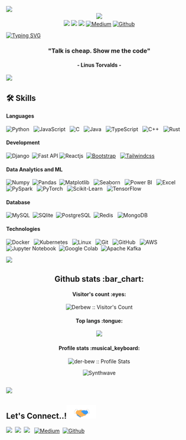 <img src="https://user-images.githubusercontent.com/73097560/115834477-dbab4500-a447-11eb-908a-139a6edaec5c.gif"> 
<div align="center">
<img src="https://avatars.githubusercontent.com/u/58506091?v=4" width="100" border-radius = 50%/>
</div>
<div align="center">
<a href="https://www.instagram.com/der-bew/" target="_blank"><img loading="lazy" src="https://img.shields.io/badge/-Instagram-%23E4405F?style=for-the-badge&logo=instagram&logoColor=white" target="_blank"></a>
<a href = "mailto: derbew12@gmail.com"><img loading="lazy" src="https://img.shields.io/badge/Gmail-D14836?style=for-the-badge&logo=gmail&logoColor=white" target="_blank"></a>
<a href="https://www.linkedin.com/in/derbew-felasman/" target="_blank"><img loading="lazy" src="https://img.shields.io/badge/-LinkedIn-%230077B5?style=for-the-badge&logo=linkedin&logoColor=white" target="_blank"></a>   
<a href="https://medium.com/@der-bew/"><img src="https://img.shields.io/badge/Medium-12100E?style=for-the-badge&logo=medium&logoColor=white" alt="Medium" /></a>
<a href="https://github.com/der-bew"><img alt="Github" title="der-bew Github" src="https://img.shields.io/badge/GitHub-100000?style=for-the-badge&logo=github&logoColor=white"></a>
</div>


[![Typing SVG](https://readme-typing-svg.herokuapp.com?color=FF3670&size=35&center=true&vCenter=true&width=1000&lines=Welcome+to+my+GitHub+profile!;My+name+is+Derbew+Felasman;I'm+Data+Analyst+&+Software+Engineering)](https://git.io/typing-svg)

<h3 align="center">"Talk is cheap. Show me the code"</h3>
<h4 align="center">- Linus Torvalds -</h4>

<img src="https://user-images.githubusercontent.com/73097560/115834477-dbab4500-a447-11eb-908a-139a6edaec5c.gif">

## 🛠️ Skills

#### Languages

![Python](https://img.shields.io/badge/-Python-000?&logo=Python) &nbsp;
![JavaScript](https://img.shields.io/badge/-JavaScript-000?&logo=JavaScript) &nbsp;
![C](https://img.shields.io/badge/-C-000?&logo=C) &nbsp;
![Java](https://img.shields.io/badge/-Java-000?&logo=Java&logoColor=007396) &nbsp;
![TypeScript](https://img.shields.io/badge/-TypeScript-000?&logo=TypeScript) &nbsp;
![C++](https://img.shields.io/badge/-C++-000?&logo=c%2b%2b&logoColor=00599C) &nbsp;
![Rust](https://img.shields.io/badge/-Rust-000?&logo=Rust) &nbsp;

#### Development
![Django](https://img.shields.io/badge/Django-092E20?style=flat&logo=django&logoColor=white)&nbsp;
![Fast API](https://img.shields.io/badge/fastapi-109989?style=flat&logo=FASTAPI&logoColor=white)
![Reactjs](https://img.shields.io/badge/React-20232A?style=flat&logo=react&logoColor=61DAFB)&nbsp;
<a href="#"><img alt="Bootstrap" src="https://img.shields.io/badge/Bootstrap-563D7C?logo=bootstrap&logoColor=white"></a> &nbsp;
<a href="#"><img alt="Tailwindcss" src="https://img.shields.io/badge/tailwindcss-%2338B2AC.svg?logo=tailwindcss&logoColor=white"></a>

#### Data Analytics and ML

![Numpy](https://img.shields.io/badge/Numpy-777BB4?style=flat&logo=numpy&logoColor=white)&nbsp;
![Pandas](https://img.shields.io/badge/Pandas-2C2D72?style=flat&logo=pandas&logoColor=white)&nbsp;
![Matplotlib](https://img.shields.io/badge/-Matplotlib-000?&logo=Matplotlib) &nbsp;
![Seaborn](https://img.shields.io/badge/-Seaborn-000?&logo=Seaborn) &nbsp;
![Power BI](https://img.shields.io/badge/PowerBI-F2C811?style=flat&logo=Power%20BI&logoColor=white) &nbsp;
![Excel](https://img.shields.io/badge/-Excel-000?&logo=Excel) &nbsp;
![PySpark](https://img.shields.io/badge/-PySpark-000?&logo=PySpark) &nbsp;
![PyTorch](https://img.shields.io/badge/-PyTorch-000?&logo=PyTorch) &nbsp;
![Scikit-Learn](https://img.shields.io/badge/-sklearn-000?&logo=sklearn) &nbsp;
![TensorFlow](https://img.shields.io/badge/-TensorFlow-000?&logo=TensorFlow) &nbsp;

#### Database

![MySQL](https://img.shields.io/badge/MySQL-00000F?style=flat&logo=mysql&logoColor=white)&nbsp;
![SQlite](https://img.shields.io/badge/-SQlite-05122A?style=flat&logo=sqlite&logoColor=A8B9CC)&nbsp;
![PostgreSQL](https://img.shields.io/badge/PostgreSQL-316192?style=flat&logo=postgresql&logoColor=green)&nbsp;
![Redis](https://img.shields.io/badge/-Redis-000?&logo=Redis) &nbsp;
![MongoDB](https://img.shields.io/badge/MongoDB-%234ea94b.svg?style=for-the-badge&logo=mongodb&logoColor=white)&nbsp;


#### Technologies
![Docker](https://img.shields.io/badge/-Docker-000?&logo=Docker) &nbsp;
![Kubernetes](https://img.shields.io/badge/-Kubernetes-000?&logo=Kubernetes) &nbsp;
![Linux](https://img.shields.io/badge/-Linux-000?&logo=Linux) &nbsp;
![Git](https://img.shields.io/badge/-Git-000?&logo=Git) &nbsp;
![GitHub](https://img.shields.io/badge/-GitHub-000?&logo=GitHub) &nbsp;
![AWS](https://img.shields.io/badge/-AWS-000?&logo=Amazon-AWS&logoColor=F90) &nbsp;
![Jupyter Notebook](https://img.shields.io/badge/-Jupyter%20Notebook-05122A?style=flat&logo=jupyter&logoColor=F37626)&nbsp;
![Google Colab](https://img.shields.io/badge/-Google%20Colab-05122A?style=flat&logo=google-colab&logoColor=F9AB00)&nbsp;
![Apache Kafka](https://img.shields.io/badge/-Apache%20Kafka-05122A?style=flat&logo=apache-kafka&logoColor=231F20)&nbsp;


<img src="https://user-images.githubusercontent.com/73097560/115834477-dbab4500-a447-11eb-908a-139a6edaec5c.gif">

<h2 align="center">Github stats :bar_chart:</h2>

<h4 align="center">Visitor's count :eyes:</h4>

<p align="center"><img src="https://profile-counter.glitch.me/{der-bew}/count.svg" alt="Derbew :: Visitor's Count" /></p>

<h4 align="center">Top langs :tongue:</h4>

<p align="center"><img height="137px" src="https://github-readme-stats.vercel.app/api/top-langs/?username=der-bew&hide=html&hide_title=true&hide_border=true&layout=compact&langs_count=6&exclude_repo=comp426,Redventures-Movie-Quotes&text_color=000&icon_color=fff&bg_color=0,52fa5a,4dfcff,c64dff&theme=graywhite" /></p>

<h4 align="center">Profile stats :musical_keyboard:</h4>

<p align="center"><img src="https://github-readme-stats.vercel.app/api?username=der-bew&show_icons=true&theme=synthwave" alt="der-bew :: Profile Stats" /></p>

<p align="center"><img src="https://thumbs.gfycat.com/GoodnaturedFondGaur-size_restricted.gif" alt="Synthwave" height="300" width="500"></p>

<br>
<img src="https://user-images.githubusercontent.com/73097560/115834477-dbab4500-a447-11eb-908a-139a6edaec5c.gif">
<br>

## <b> Let's Connect..!</b><img src="https://github.com/0xAbdulKhalid/0xAbdulKhalid/raw/main/assets/mdImages/handshake.gif" width ="80">

<div>
<a href="https://www.instagram.com/der-bew/" target="_blank"><img loading="lazy" src="https://img.shields.io/badge/-Instagram-%23E4405F?style=for-the-badge&logo=instagram&logoColor=white" target="_blank"></a>&nbsp;
<a href = "mailto: derbew12@gmail.com"><img loading="lazy" src="https://img.shields.io/badge/Gmail-D14836?style=for-the-badge&logo=gmail&logoColor=white" target="_blank"></a>&nbsp;
<a href="https://www.linkedin.com/in/derbew-felasman/" target="_blank"><img loading="lazy" src="https://img.shields.io/badge/-LinkedIn-%230077B5?style=for-the-badge&logo=linkedin&logoColor=white" target="_blank"></a>   &nbsp;
<a href="https://medium.com/@der-bew/"><img src="https://img.shields.io/badge/Medium-12100E?style=for-the-badge&logo=medium&logoColor=white" alt="Medium" /></a>&nbsp;
<a href="https://github.com/der-bew"><img alt="Github" title="der-bew Github" src="https://img.shields.io/badge/GitHub-100000?style=for-the-badge&logo=github&logoColor=white"></a>
</div>
